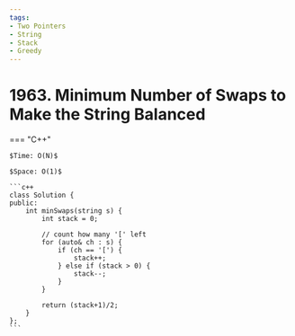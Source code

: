 ```yaml
---
tags:
- Two Pointers
- String
- Stack
- Greedy
---
```



# 1963. Minimum Number of Swaps to Make the String Balanced

=== "C++"

    $Time: O(N)$

    $Space: O(1)$

    ```c++
    class Solution {
    public:
        int minSwaps(string s) {
            int stack = 0;

            // count how many '[' left
            for (auto& ch : s) {
                if (ch == '[') {
                    stack++;
                } else if (stack > 0) {
                    stack--;
                }
            }
            
            return (stack+1)/2;
        }
    };
    ```